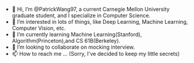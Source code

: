 - 👋 Hi, I’m @PatrickWang97, a current Carnegie Mellon University graduate student, and I specialize in Computer Science.
- 👀 I’m interested in lots of things, like Deep Learning, Machine Learning, Computer Vision, etc.
- 🌱 I’m currently learning Machine Learning(Stanford), Algorithm(Princeton),and CS 61B(Berkeley).
- 💞️ I’m looking to collaborate on mocking interview.
- 📫 How to reach me ... (Sorry, I've decided to keep my little secrets)

<!---
PatrickWang97/PatrickWang97 is a ✨ special ✨ repository because its `README.md` (this file) appears on your GitHub profile.
You can click the Preview link to take a look at your changes.
--->
